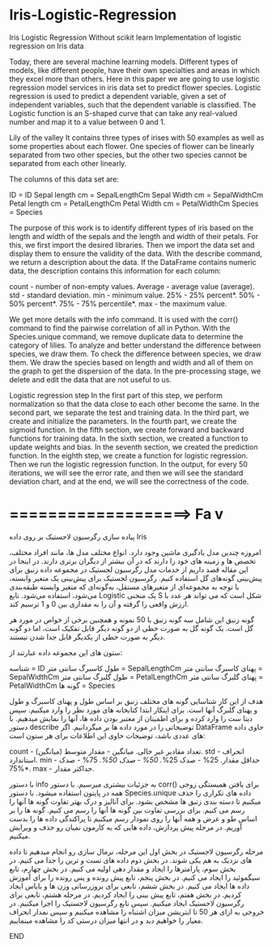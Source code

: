 # Iris-Logistic-Regression
Iris Logistic Regression Without scikit learn
Implementation of logistic regression on Iris data


Today, there are several machine learning models. Different types of models, like different people, have their own specialties and areas in which they excel more than others. Here in this paper we are going to use logistic regression model services in iris data set to predict flower species. Logistic regression is used to predict a dependent variable, given a set of independent variables, such that the dependent variable is classified. The Logistic function is an S-shaped curve that can take any real-valued number and map it to a value between 0 and 1.

Lily of the valley
It contains three types of irises with 50 examples as well as some properties about each flower. One species of flower can be linearly separated from two other species, but the other two species cannot be separated from each other linearly.
 

The columns of this data set are:

ID = ID
Sepal length cm = SepalLengthCm
Sepal Width cm = SepalWidthCm
Petal length cm = PetalLengthCm
Petal Width cm = PetalWidthCm
Species = Species

The purpose of this work is to identify different types of iris based on the length and width of the sepals and the length and width of their petals.
For this, we first import the desired libraries.
Then we import the data set and display them to ensure the validity of the data.
With the describe command, we return a description about the data.
If the DataFrame contains numeric data, the description contains this information for each column:

count - number of non-empty values.
Average - average value (average).
std - standard deviation.
min - minimum value.
25% - 25% percent*.
50% - 50% percent*.
75% - 75% percentile*.
max - the maximum value.

We get more details with the info command.
It is used with the corr() command to find the pairwise correlation of all in Python.
With the Species.unique command, we remove duplicate data to determine the category of lilies.
To analyze and better understand the difference between species, we draw them.
To check the difference between species, we draw them.
We draw the species based on length and width and all of them on the graph to get the dispersion of the data.
In the pre-processing stage, we delete and edit the data that are not useful to us.

Logistic regression step
In the first part of this step, we perform normalization so that the data close to each other become the same.
In the second part, we separate the test and training data.
In the third part, we create and initialize the parameters.
In the fourth part, we create the sigmoid function.
In the fifth section, we create forward and backward functions for training data.
In the sixth section, we created a function to update weights and bias.
In the seventh section, we created the prediction function.
In the eighth step, we create a function for logistic regression.
Then we run the logistic regression function.
In the output, for every 50 iterations, we will see the error rate, and then we will see the standard deviation chart, and at the end, we will see the correctness of the code.

# ===================> Fa  v

پیاده سازی رگرسیون لاجستیک بر روی داده Iris


امروزه چندین مدل یادگیری ماشین وجود دارد. انواع مختلف مدل ها، مانند افراد مختلف، تخصص ها و زمینه های خود را دارند که در آن بیشتر از دیگران برتری دارند. در اینجا در این مقاله قصد داریم از خدمات مدل رگرسیون لجستیک در مجموعه داده زنبق برای پیش‌بینی گونه‌های گل استفاده کنیم. رگرسیون لجستیک برای پیش‌بینی یک متغیر وابسته، با توجه به مجموعه‌ای از متغیرهای مستقل، به‌گونه‌ای که متغیر وابسته طبقه‌بندی می‌شود، استفاده می‌شود. تابع Logistic یک منحنی S شکل است که می تواند هر عدد با ارزش واقعی را گرفته و آن را به مقداری بین 0 و 1 ترسیم کند.

گونه زنبق
این شامل سه گونه زنبق با 50 نمونه و همچنین برخی از خواص در مورد هر گل است. یک گونه گل به صورت خطی از دو گونه دیگر قابل تفکیک است، اما دو گونه دیگر به صورت خطی از یکدیگر قابل جدا شدن نیستند.
 

ستون های این مجموعه داده عبارتند از:

شناسه  = ID
طول کاسبرگ سانتی متر = SepalLengthCm
پهنای کاسبرگ سانتی متر = SepalWidthCm
طول گلبرگ سانتی متر = PetalLengthCm
پهنای گلبرگ سانتی متر = PetalWidthCm
گونه ها = Species

هدف از این کار شناسایی گونه های مختلف زنبق بر اساس طول و پهنای کاسبرگ و طول و پهنای گلبرگ آنها است.
برای اینکار ابتدا کتابخانه های مورد نظر را وارد میکنیم.
سپس دیتا ست را وارد کرده و برای اطمینان از معتبر بودن داده ها، آنها را نمایش میدهیم.
با دستور describe توضیحاتی را در مورد داده ها بر میگردانیم.
اگر DataFrame حاوی داده های عددی باشد، توضیحات حاوی این اطلاعات برای هر ستون است:

count - تعداد مقادیر غیر خالی.
میانگین - مقدار متوسط (میانگین).
std - انحراف استاندارد.
min - حداقل مقدار.
25% - صدک 25%*.
50% - صدک 50%*.
75% - صدک 75%*.
max - حداکثر مقدار.

با دستور info به جزئیات بیشتری میرسیم.
با دستور corr() برای یافتن همبستگی زوجی همه در پایتون استفاده میشود.
با دستور Species.unique داده های تکراری را حذف میکنیم تا دسته بندی زنبق ها مشخص بشود.
برای آنالیز و درک بهتر تفاوت گونه ها آنها را رسم می کنیم.
برای بررسی تفاوت بین گونه ها آنها را رسم می کنیم.
گونه ها را بر اساس طو و عرض و همه آنها را روی نمودار رسم میکنیم تا پراکندگی داده ها را بدست آوریم.
در مرحله پیش پردازش، داده هایی که به کارمون نمیان رو حذف و ویرایش میکنیم.

مرحله رگرسیون لاجستیک
در بخش اول این مرحله، نرمال سازی رو انجام میدهیم تا داده های نزدیک به هم یکی شوند.
در بخش دوم داده های تست و ترین را جدا می کنیم.
در بخش سوم، پارامترها را ایجاد و مقدار دهی اولیه می کنیم.
در بخش چهارم، تابع سیگموئید را ایجاد می کنیم.
در بخش پنجم، تابع پیش رونده و پس رونده را برای آموزش داده ها ایجاد می کنیم.
در بخش ششم، تابعی برای بروزرسانی وزن ها و بایاس ایجاد کردیم.
در بخش هفتم، تابع پیش بینی را ایجاد کردیم.
در مرحله هشتم، تابعی برای رگرسیون لاجستیک ایجاد میکنیم.
سپس تابع رگرسیون لاجستیک را اجرا میکنیم.
در خروجی به ازای هر 50 تا ایتریشن میزان اشتباه را مشاهده میکنیم و سپس نمدار انحراف معیار را خواهیم دید و  در انتها میزان درستی کد را مشاهده مینماییم.



END
